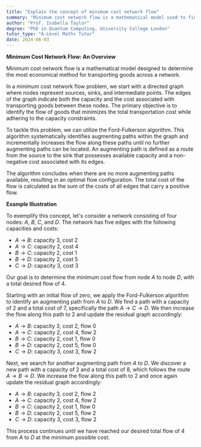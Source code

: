 ```yaml
---
title: "Explain the concept of minimum cost network flow"
summary: "Minimum cost network flow is a mathematical model used to find the cheapest way to transport goods through a network."
author: "Prof. Isabella Taylor"
degree: "PhD in Quantum Computing, University College London"
tutor_type: "A-Level Maths Tutor"
date: 2024-06-03
---
```


**Minimum Cost Network Flow: An Overview**

Minimum cost network flow is a mathematical model designed to determine the most economical method for transporting goods across a network.

In a minimum cost network flow problem, we start with a directed graph where nodes represent sources, sinks, and intermediate points. The edges of the graph indicate both the capacity and the cost associated with transporting goods between these nodes. The primary objective is to identify the flow of goods that minimizes the total transportation cost while adhering to the capacity constraints.

To tackle this problem, we can utilize the Ford-Fulkerson algorithm. This algorithm systematically identifies augmenting paths within the graph and incrementally increases the flow along these paths until no further augmenting paths can be located. An augmenting path is defined as a route from the source to the sink that possesses available capacity and a non-negative cost associated with its edges.

The algorithm concludes when there are no more augmenting paths available, resulting in an optimal flow configuration. The total cost of the flow is calculated as the sum of the costs of all edges that carry a positive flow.

**Example Illustration**

To exemplify this concept, let's consider a network consisting of four nodes: $A$, $B$, $C$, and $D$. The network has five edges with the following capacities and costs:

- $A \to B$: capacity $3$, cost $2$
- $A \to C$: capacity $2$, cost $4$
- $B \to C$: capacity $2$, cost $1$
- $B \to D$: capacity $2$, cost $5$
- $C \to D$: capacity $3$, cost $3$

Our goal is to determine the minimum cost flow from node $A$ to node $D$, with a total desired flow of $4$.

Starting with an initial flow of zero, we apply the Ford-Fulkerson algorithm to identify an augmenting path from $A$ to $D$. We find a path with a capacity of $2$ and a total cost of $7$, specifically the path $A \to C \to D$. We then increase the flow along this path to $2$ and update the residual graph accordingly:

- $A \to B$: capacity $3$, cost $2$, flow $0$
- $A \to C$: capacity $2$, cost $4$, flow $2$
- $B \to C$: capacity $2$, cost $1$, flow $0$
- $B \to D$: capacity $2$, cost $5$, flow $0$
- $C \to D$: capacity $3$, cost $3$, flow $2$

Next, we search for another augmenting path from $A$ to $D$. We discover a new path with a capacity of $2$ and a total cost of $8$, which follows the route $A \to B \to D$. We increase the flow along this path to $2$ and once again update the residual graph accordingly:

- $A \to B$: capacity $3$, cost $2$, flow $2$
- $A \to C$: capacity $2$, cost $4$, flow $2$
- $B \to C$: capacity $2$, cost $1$, flow $0$
- $B \to D$: capacity $2$, cost $5$, flow $2$
- $C \to D$: capacity $3$, cost $3$, flow $2$

This process continues until we have reached our desired total flow of $4$ from $A$ to $D$ at the minimum possible cost.
    